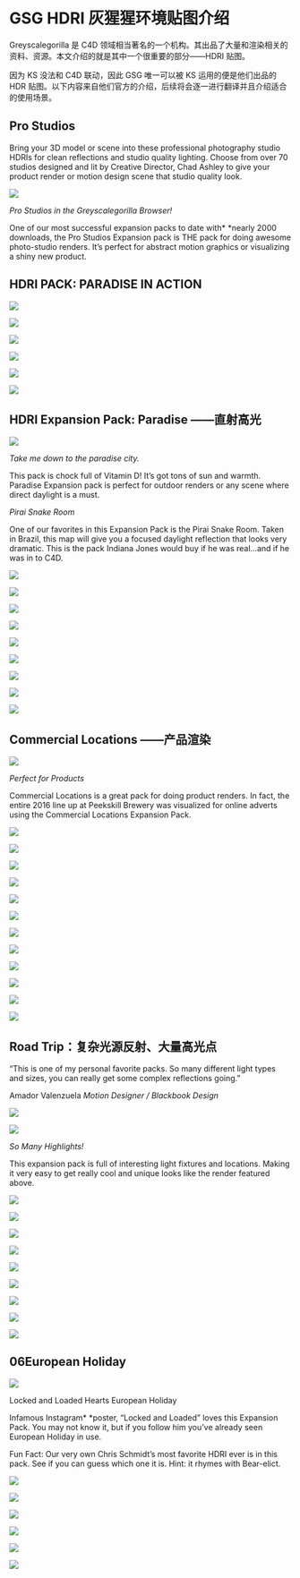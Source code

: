 # GSG HDRI 灰猩猩环境贴图介绍

 Greyscalegorilla 是 C4D 领域相当著名的一个机构。其出品了大量和渲染相关的资料、资源。本文介绍的就是其中一个很重要的部分——HDRI 贴图。

因为 KS 没法和 C4D 联动，因此 GSG 唯一可以被 KS 运用的便是他们出品的 HDR 贴图。以下内容来自他们官方的介绍，后续将会逐一进行翻译并且介绍适合的使用场景。



## Pro Studios

Bring your 3D model or scene into these professional photography studio HDRIs
for clean reflections and studio quality lighting. Choose from over 70 studios
designed and lit by Creative Director, Chad Ashley to give your product render
or motion design scene that studio quality look.

![](http://ox55f9bg6.bkt.clouddn.com/2017-10-04-054644.jpg)

*Pro Studios in the Greyscalegorilla Browser!*

One of our most successful expansion packs to date with* *nearly 2000 downloads,
the Pro Studios Expansion pack is THE pack for doing awesome photo-studio
renders. It’s perfect for abstract motion graphics or visualizing a shiny new
product.

## HDRI PACK: PARADISE IN ACTION 


![](http://ox55f9bg6.bkt.clouddn.com/2017-10-04-054650.jpg)

![](http://ox55f9bg6.bkt.clouddn.com/2017-10-04-054624.jpg)

![](http://ox55f9bg6.bkt.clouddn.com/2017-10-04-054638.jpg)

![](http://ox55f9bg6.bkt.clouddn.com/2017-10-04-054711.jpg)

![](http://ox55f9bg6.bkt.clouddn.com/2017-10-04-054641.jpg)

![](http://ox55f9bg6.bkt.clouddn.com/2017-10-04-054648.jpg)

## HDRI Expansion Pack: Paradise ——直射高光

![](http://ox55f9bg6.bkt.clouddn.com/2017-10-04-054714.jpg)

*Take me down to the paradise city.*

This pack is chock full of Vitamin D! It’s got tons of sun and warmth. Paradise
Expansion pack is perfect for outdoor renders or any scene where direct daylight
is a must.

*Pirai Snake Room*

One of our favorites in this Expansion Pack is the Pirai Snake Room. Taken in
Brazil, this map will give you a focused daylight reflection that looks very
dramatic. This is the pack Indiana Jones would buy if he was real…and if he was
in to C4D.

![](http://ox55f9bg6.bkt.clouddn.com/2017-10-04-054628.jpg)

![](http://ox55f9bg6.bkt.clouddn.com/2017-10-04-054646.jpg)

![](http://ox55f9bg6.bkt.clouddn.com/2017-10-04-054700.jpg)

![](http://ox55f9bg6.bkt.clouddn.com/2017-10-04-054640.jpg)

![](http://ox55f9bg6.bkt.clouddn.com/2017-10-04-054639.jpg)

![](http://ox55f9bg6.bkt.clouddn.com/2017-10-04-054657.jpg)

![](http://ox55f9bg6.bkt.clouddn.com/2017-10-04-054636.jpg)

![](http://ox55f9bg6.bkt.clouddn.com/2017-10-04-054637.jpg)

![](http://ox55f9bg6.bkt.clouddn.com/2017-10-04-054630.jpg)

## Commercial Locations ——产品渲染


![](http://ox55f9bg6.bkt.clouddn.com/2017-10-04-054708.jpg)

*Perfect for Products*

Commercial Locations is a great pack for doing product renders. In fact, the
entire 2016 line up at Peekskill Brewery was visualized for online adverts using
the Commercial Locations Expansion Pack.

![](http://ox55f9bg6.bkt.clouddn.com/2017-10-04-054626.jpg)

![](http://ox55f9bg6.bkt.clouddn.com/2017-10-04-054631.jpg)

![](http://ox55f9bg6.bkt.clouddn.com/2017-10-04-054705.jpg)

![](http://ox55f9bg6.bkt.clouddn.com/2017-10-04-54637.jpg)

![](http://ox55f9bg6.bkt.clouddn.com/2017-10-04-054647.jpg)

![](http://ox55f9bg6.bkt.clouddn.com/2017-10-04-054629.jpg)

![](http://ox55f9bg6.bkt.clouddn.com/2017-10-04-54628.jpg)

![](http://ox55f9bg6.bkt.clouddn.com/2017-10-04-054702.jpg)

![](http://ox55f9bg6.bkt.clouddn.com/2017-10-04-054635.jpg)

![](http://ox55f9bg6.bkt.clouddn.com/2017-10-04-054627.jpg)

![](http://ox55f9bg6.bkt.clouddn.com/2017-10-04-054651.jpg)

![](http://ox55f9bg6.bkt.clouddn.com/2017-10-04-54625.jpg)

## Road Trip：复杂光源反射、大量高光点

“This is one of my personal favorite packs. So many different light types and
sizes, you can really get some complex reflections going.”

Amador Valenzuela *Motion Designer / Blackbook Design*

![](http://ox55f9bg6.bkt.clouddn.com/2017-10-04-054633.jpg)


![](http://ox55f9bg6.bkt.clouddn.com/2017-10-04-054623.jpg)

*So Many Highlights!*

This expansion pack is full of interesting light fixtures and locations. Making
it very easy to get really cool and unique looks like the render featured above.

![](http://ox55f9bg6.bkt.clouddn.com/2017-10-04-054642.jpg)

![](http://ox55f9bg6.bkt.clouddn.com/2017-10-04-54631.jpg)

![](http://ox55f9bg6.bkt.clouddn.com/2017-10-04-054632.jpg)

![](http://ox55f9bg6.bkt.clouddn.com/2017-10-04-054709.jpg)

![](http://ox55f9bg6.bkt.clouddn.com/2017-10-04-54648.jpg)

![](http://ox55f9bg6.bkt.clouddn.com/2017-10-04-054659.jpg)

![](http://ox55f9bg6.bkt.clouddn.com/2017-10-04-054703.jpg)

![](http://ox55f9bg6.bkt.clouddn.com/2017-10-04-54646.jpg)

![](http://ox55f9bg6.bkt.clouddn.com/2017-10-04-054643.jpg)

## 06European Holiday

![](http://ox55f9bg6.bkt.clouddn.com/2017-10-04-054706.jpg)

Locked and Loaded Hearts European Holiday

Infamous Instagram* *poster, “Locked and Loaded” loves this Expansion Pack. You
may not know it, but if you follow him you’ve already seen European Holiday in
use.

Fun Fact: Our very own Chris Schmidt’s most favorite HDRI ever is in this pack.
See if you can guess which one it is. Hint: it rhymes with Bear-elict.

![](http://ox55f9bg6.bkt.clouddn.com/2017-10-04-054645.jpg)

![](http://ox55f9bg6.bkt.clouddn.com/2017-10-04-054710.jpg)

![](http://ox55f9bg6.bkt.clouddn.com/2017-10-04-054712.jpg)

![](http://ox55f9bg6.bkt.clouddn.com/2017-10-04-054658.jpg)

![](http://ox55f9bg6.bkt.clouddn.com/2017-10-04-54713.jpg)

![](http://ox55f9bg6.bkt.clouddn.com/2017-10-04-054649.jpg)